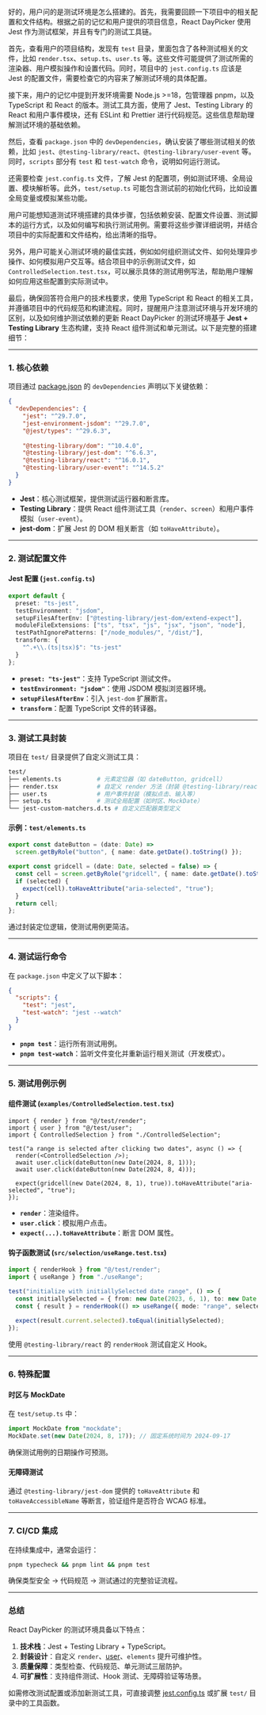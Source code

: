 <think>
好的，用户问的是测试环境是怎么搭建的。首先，我需要回顾一下项目中的相关配置和文件结构。根据之前的记忆和用户提供的项目信息，React DayPicker 使用 Jest 作为测试框架，并且有专门的测试工具链。

首先，查看用户的项目结构，发现有 `test` 目录，里面包含了各种测试相关的文件，比如 `render.tsx`、`setup.ts`、`user.ts` 等。这些文件可能提供了测试所需的渲染器、用户模拟操作和设置代码。同时，项目中的 `jest.config.ts` 应该是 Jest 的配置文件，需要检查它的内容来了解测试环境的具体配置。

接下来，用户的记忆中提到开发环境需要 Node.js >=18，包管理器 pnpm，以及 TypeScript 和 React 的版本。测试工具方面，使用了 Jest、Testing Library 的 React 和用户事件模块，还有 ESLint 和 Prettier 进行代码规范。这些信息帮助理解测试环境的基础依赖。

然后，查看 `package.json` 中的 `devDependencies`，确认安装了哪些测试相关的依赖，比如 `jest`、`@testing-library/react`、`@testing-library/user-event` 等。同时，`scripts` 部分有 `test` 和 `test-watch` 命令，说明如何运行测试。

还需要检查 `jest.config.ts` 文件，了解 Jest 的配置项，例如测试环境、全局设置、模块解析等。此外，`test/setup.ts` 可能包含测试前的初始化代码，比如设置全局变量或模拟某些功能。

用户可能想知道测试环境搭建的具体步骤，包括依赖安装、配置文件设置、测试脚本的运行方式，以及如何编写和执行测试用例。需要将这些步骤详细说明，并结合项目中的实际配置和文件结构，给出清晰的指导。

另外，用户可能关心测试环境的最佳实践，例如如何组织测试文件、如何处理异步操作、如何模拟用户交互等。结合项目中的示例测试文件，如 `ControlledSelection.test.tsx`，可以展示具体的测试用例写法，帮助用户理解如何应用这些配置到实际测试中。

最后，确保回答符合用户的技术栈要求，使用 TypeScript 和 React 的相关工具，并遵循项目中的代码规范和构建流程。同时，提醒用户注意测试环境与开发环境的区别，以及如何维护测试依赖的更新
</think>
React DayPicker 的测试环境基于 **Jest + Testing Library** 生态构建，支持 React 组件测试和单元测试。以下是完整的搭建细节：

---

### 1. 核心依赖
项目通过 [package.json](file:///Users/ll/Desktop/learn-notes/frontend/react/3rd/react-day-picker/package.json) 的 `devDependencies` 声明以下关键依赖：
```json
{
  "devDependencies": {
    "jest": "^29.7.0",
    "jest-environment-jsdom": "^29.7.0",
    "@jest/types": "^29.6.3",
    
    "@testing-library/dom": "^10.4.0",
    "@testing-library/jest-dom": "^6.6.3",
    "@testing-library/react": "^16.0.1",
    "@testing-library/user-event": "^14.5.2"
  }
}
```
- **Jest**：核心测试框架，提供测试运行器和断言库。
- **Testing Library**：提供 React 组件测试工具（`render`、`screen`）和用户事件模拟（`user-event`）。
- **jest-dom**：扩展 Jest 的 DOM 相关断言（如 `toHaveAttribute`）。

---

### 2. 测试配置文件
#### Jest 配置 (`jest.config.ts`)
```ts
export default {
  preset: "ts-jest",
  testEnvironment: "jsdom",
  setupFilesAfterEnv: ["@testing-library/jest-dom/extend-expect"],
  moduleFileExtensions: ["ts", "tsx", "js", "jsx", "json", "node"],
  testPathIgnorePatterns: ["/node_modules/", "/dist/"],
  transform: {
    "^.+\\.(ts|tsx)$": "ts-jest"
  }
};
```
- **`preset: "ts-jest"`**：支持 TypeScript 测试文件。
- **`testEnvironment: "jsdom"`**：使用 JSDOM 模拟浏览器环境。
- **`setupFilesAfterEnv`**：引入 `jest-dom` 扩展断言。
- **`transform`**：配置 TypeScript 文件的转译器。

---

### 3. 测试工具封装
项目在 `test/` 目录提供了自定义测试工具：
```bash
test/
├── elements.ts          # 元素定位器（如 dateButton, gridcell）
├── render.tsx           # 自定义 render 方法（封装 @testing-library/react）
├── user.ts              # 用户事件封装（模拟点击、输入等）
├── setup.ts             # 测试全局配置（如时区、MockDate）
└── jest-custom-matchers.d.ts # 自定义匹配器类型定义
```

#### 示例：`test/elements.ts`
```ts
export const dateButton = (date: Date) => 
  screen.getByRole("button", { name: date.getDate().toString() });

export const gridcell = (date: Date, selected = false) => {
  const cell = screen.getByRole("gridcell", { name: date.getDate().toString() });
  if (selected) {
    expect(cell).toHaveAttribute("aria-selected", "true");
  }
  return cell;
};
```
通过封装定位逻辑，使测试用例更简洁。

---

### 4. 测试运行命令
在 `package.json` 中定义了以下脚本：
```json
{
  "scripts": {
    "test": "jest",
    "test-watch": "jest --watch"
  }
}
```
- **`pnpm test`**：运行所有测试用例。
- **`pnpm test-watch`**：监听文件变化并重新运行相关测试（开发模式）。

---

### 5. 测试用例示例
#### 组件测试 (`examples/ControlledSelection.test.tsx`)
```tsx
import { render } from "@/test/render";
import { user } from "@/test/user";
import { ControlledSelection } from "./ControlledSelection";

test("a range is selected after clicking two dates", async () => {
  render(<ControlledSelection />);
  await user.click(dateButton(new Date(2024, 8, 1)));
  await user.click(dateButton(new Date(2024, 8, 4)));

  expect(gridcell(new Date(2024, 8, 1), true)).toHaveAttribute("aria-selected", "true");
});
```
- **`render`**：渲染组件。
- **`user.click`**：模拟用户点击。
- **`expect(...).toHaveAttribute`**：断言 DOM 属性。

#### 钩子函数测试 (`src/selection/useRange.test.tsx`)
```ts
import { renderHook } from "@/test/render";
import { useRange } from "./useRange";

test("initialize with initiallySelected date range", () => {
  const initiallySelected = { from: new Date(2023, 6, 1), to: new Date(2023, 6, 5) };
  const { result } = renderHook(() => useRange({ mode: "range", selected: initiallySelected }));
  
  expect(result.current.selected).toEqual(initiallySelected);
});
```
使用 `@testing-library/react` 的 `renderHook` 测试自定义 Hook。

---

### 6. 特殊配置
#### 时区与 MockDate
在 `test/setup.ts` 中：
```ts
import MockDate from "mockdate";
MockDate.set(new Date(2024, 8, 17)); // 固定系统时间为 2024-09-17
```
确保测试用例的日期操作可预测。

#### 无障碍测试
通过 `@testing-library/jest-dom` 提供的 `toHaveAttribute` 和 `toHaveAccessibleName` 等断言，验证组件是否符合 WCAG 标准。

---

### 7. CI/CD 集成
在持续集成中，通常会运行：
```bash
pnpm typecheck && pnpm lint && pnpm test
```
确保类型安全 → 代码规范 → 测试通过的完整验证流程。

---

### 总结
React DayPicker 的测试环境具备以下特点：
1. **技术栈**：Jest + Testing Library + TypeScript。
2. **封装设计**：自定义 `render`、[user](file:///Users/ll/Desktop/learn-notes/frontend/react/3rd/react-day-picker/test/user.ts#L3-L5)、`elements` 提升可维护性。
3. **质量保障**：类型检查、代码规范、单元测试三层防护。
4. **可扩展性**：支持组件测试、Hook 测试、无障碍验证等场景。

如需修改测试配置或添加新测试工具，可直接调整 [jest.config.ts](file:///Users/ll/Desktop/learn-notes/frontend/react/3rd/react-day-picker/jest.config.ts) 或扩展 `test/` 目录中的工具函数。